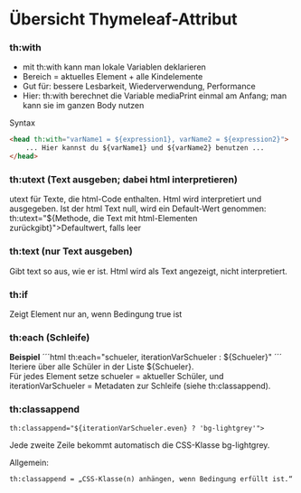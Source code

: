 # Übersicht Thymeleaf-Attribut

### th:with
+ mit th:with kann man lokale Variablen deklarieren
+ Bereich = aktuelles Element + alle Kindelemente
+ Gut für: bessere Lesbarkeit, Wiederverwendung, Performance
+ Hier: th:with berechnet die Variable mediaPrint einmal am Anfang; man kann sie im ganzen Body nutzen

Syntax<br>
```html
<head th:with="varName1 = ${expression1}, varName2 = ${expression2}">
    ... Hier kannst du ${varName1} und ${varName2} benutzen ...
</head>
```

### th:utext (Text ausgeben; dabei html interpretieren)
utext für Texte, die html-Code enthalten. Html wird interpretiert und ausgegeben. Ist der html Text null, wird ein Default-Wert genommen:<br>
th:utext="${Methode, die Text mit html-Elementen zurückgibt}">Defaultwert, falls leer

### th:text (nur Text ausgeben)
Gibt text so aus, wie er ist. Html wird als Text angezeigt, nicht interpretiert.

### th:if
Zeigt Element nur an, wenn Bedingung true ist

### th:each (Schleife)
**Beispiel**
´´´html
th:each="schueler, iterationVarSchueler : ${Schueler}"
´´´
Iteriere über alle Schüler in der Liste ${Schueler}. <br>
Für jedes Element setze schueler = aktueller Schüler, und iterationVarSchueler = Metadaten zur Schleife (siehe th:classappend).


### th:classappend
```html
th:classappend="${iterationVarSchueler.even} ? 'bg-lightgrey'">
```
Jede zweite Zeile bekommt automatisch die CSS-Klasse bg-lightgrey.

Allgemein:<br>
```html
th:classappend = „CSS-Klasse(n) anhängen, wenn Bedingung erfüllt ist.“
```



